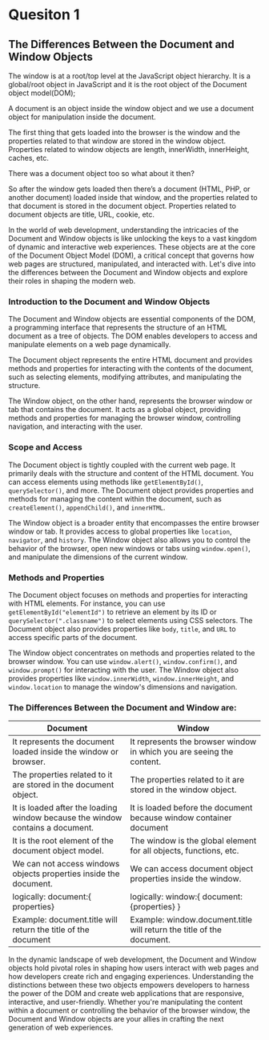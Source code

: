 

# Quesiton 1
## The Differences Between the Document and Window Objects

The window is at a root/top level at the JavaScript object hierarchy. It  is a global/root object in JavaScript and it is the root object of the Document object model(DOM);

A document is an object inside the window object and we use a document object for manipulation inside the document.

The first thing that gets loaded into the browser is the window and the properties related to that window are stored in the window object. Properties related to window objects are length, innerWidth, innerHeight, caches, etc.

There was a document object too so what about it then?

So after the window gets loaded then there’s a document (HTML, PHP, or another document) loaded inside that window, and the properties related to that document is stored in the document object. Properties related to document objects are title, URL, cookie, etc.


In the world of web development, understanding the intricacies of the Document and Window objects is like unlocking the keys to a vast kingdom of dynamic and interactive web experiences. These objects are at the core of the Document Object Model (DOM), a critical concept that governs how web pages are structured, manipulated, and interacted with. Let's dive into the differences between the Document and Window objects and explore their roles in shaping the modern web.

###  Introduction to the Document and Window Objects

The Document and Window objects are essential components of the DOM, a programming interface that represents the structure of an HTML document as a tree of objects. The DOM enables developers to access and manipulate elements on a web page dynamically.

The Document object represents the entire HTML document and provides methods and properties for interacting with the contents of the document, such as selecting elements, modifying attributes, and manipulating the structure.

The Window object, on the other hand, represents the browser window or tab that contains the document. It acts as a global object, providing methods and properties for managing the browser window, controlling navigation, and interacting with the user.

###  Scope and Access

The Document object is tightly coupled with the current web page. It primarily deals with the structure and content of the HTML document. You can access elements using methods like `getElementById()`, `querySelector()`, and more. The Document object provides properties and methods for managing the content within the document, such as `createElement()`, `appendChild()`, and `innerHTML`.

The Window object is a broader entity that encompasses the entire browser window or tab. It provides access to global properties like `location`, `navigator`, and `history`. The Window object also allows you to control the behavior of the browser, open new windows or tabs using `window.open()`, and manipulate the dimensions of the current window.

###  Methods and Properties

The Document object focuses on methods and properties for interacting with HTML elements. For instance, you can use `getElementById("elementId")` to retrieve an element by its ID or `querySelector(".classname")` to select elements using CSS selectors. The Document object also provides properties like `body`, `title`, and `URL` to access specific parts of the document.

The Window object concentrates on methods and properties related to the browser window. You can use `window.alert()`, `window.confirm()`, and `window.prompt()` for interacting with the user. The Window object also provides properties like `window.innerWidth`, `window.innerHeight`, and `window.location` to manage the window's dimensions and navigation.

### The Differences Between the Document and Window are:

|               Document                                              |              Window                                             | 
|---------------------------------------------------------------------|-----------------------------------------------------------------|
|It represents the document loaded inside the window or browser.	    | It represents the browser window in which you are seeing the content.|
|The properties related to it are stored in the document object.	    | The properties related to it are stored in the window object.    |
|It is loaded after the loading window because the window contains a document.|	It is loaded before the document because window container document |
|It is the root element of the document object model.                 |	The window is the global element for all objects, functions, etc.|
|We can not access windows objects properties inside the document.    |	We can access document object properties inside the window.      |
|logically:     document:{ properties}                                |logically:    window:{ document:{properties} }                    |
|Example: document.title will return the title of the document        |	Example: window.document.title will return the title of the document. |

In the dynamic landscape of web development, the Document and Window objects hold pivotal roles in shaping how users interact with web pages and how developers create rich and engaging experiences. Understanding the distinctions between these two objects empowers developers to harness the power of the DOM and create web applications that are responsive, interactive, and user-friendly. Whether you're manipulating the content within a document or controlling the behavior of the browser window, the Document and Window objects are your allies in crafting the next generation of web experiences.
